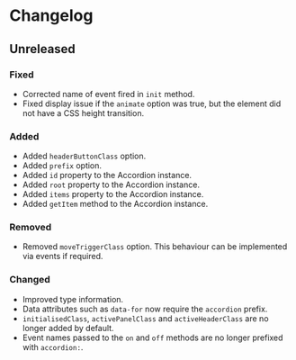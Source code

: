 # Changelog

## Unreleased

### Fixed

- Corrected name of event fired in `init` method.
- Fixed display issue if the `animate` option was true, but the element did not have a CSS height transition.

### Added

- Added `headerButtonClass` option.
- Added `prefix` option.
- Added `id` property to the Accordion instance.
- Added `root` property to the Accordion instance.
- Added `items` property to the Accordion instance.
- Added `getItem` method to the Accordion instance.

### Removed

- Removed `moveTriggerClass` option. This behaviour can be implemented via events if required.

### Changed

- Improved type information.
- Data attributes such as `data-for` now require the `accordion` prefix.
- `initialisedClass`, `activePanelClass` and `activeHeaderClass` are no longer added by default.
- Event names passed to the `on` and `off` methods are no longer prefixed with `accordion:`.
